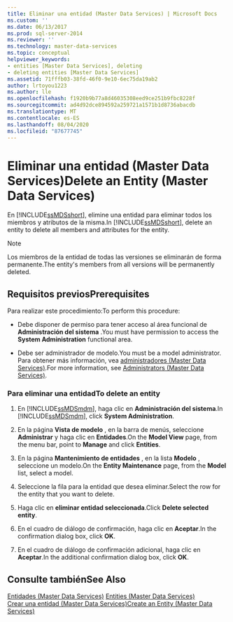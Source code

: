 ```yaml
---
title: Eliminar una entidad (Master Data Services) | Microsoft Docs
ms.custom: ''
ms.date: 06/13/2017
ms.prod: sql-server-2014
ms.reviewer: ''
ms.technology: master-data-services
ms.topic: conceptual
helpviewer_keywords:
- entities [Master Data Services], deleting
- deleting entities [Master Data Services]
ms.assetid: 71fffb03-38fd-46f0-9e10-6ec75da19ab2
author: lrtoyou1223
ms.author: lle
ms.openlocfilehash: f1920b9b77a8d46035308eed9ce251b9fbc8228f
ms.sourcegitcommit: ad4d92dce894592a259721a1571b1d8736abacdb
ms.translationtype: MT
ms.contentlocale: es-ES
ms.lasthandoff: 08/04/2020
ms.locfileid: "87677745"
---
```

# <a name="delete-an-entity-master-data-services"></a><span data-ttu-id="a285c-102">Eliminar una entidad (Master Data Services)</span><span class="sxs-lookup"><span data-stu-id="a285c-102">Delete an Entity (Master Data Services)</span></span>
  <span data-ttu-id="a285c-103">En [!INCLUDE[ssMDSshort](../includes/ssmdsshort-md.md)], elimine una entidad para eliminar todos los miembros y atributos de la misma.</span><span class="sxs-lookup"><span data-stu-id="a285c-103">In [!INCLUDE[ssMDSshort](../includes/ssmdsshort-md.md)], delete an entity to delete all members and attributes for the entity.</span></span>  
  
> [!NOTE]  
>  <span data-ttu-id="a285c-104">Los miembros de la entidad de todas las versiones se eliminarán de forma permanente.</span><span class="sxs-lookup"><span data-stu-id="a285c-104">The entity's members from all versions will be permanently deleted.</span></span>  
  
## <a name="prerequisites"></a><span data-ttu-id="a285c-105">Requisitos previos</span><span class="sxs-lookup"><span data-stu-id="a285c-105">Prerequisites</span></span>  
 <span data-ttu-id="a285c-106">Para realizar este procedimiento:</span><span class="sxs-lookup"><span data-stu-id="a285c-106">To perform this procedure:</span></span>  
  
-   <span data-ttu-id="a285c-107">Debe disponer de permiso para tener acceso al área funcional de **Administración del sistema** .</span><span class="sxs-lookup"><span data-stu-id="a285c-107">You must have permission to access the **System Administration** functional area.</span></span>  
  
-   <span data-ttu-id="a285c-108">Debe ser administrador de modelo.</span><span class="sxs-lookup"><span data-stu-id="a285c-108">You must be a model administrator.</span></span> <span data-ttu-id="a285c-109">Para obtener más información, vea [administradores &#40;Master Data Services&#41;](administrators-master-data-services.md).</span><span class="sxs-lookup"><span data-stu-id="a285c-109">For more information, see [Administrators &#40;Master Data Services&#41;](administrators-master-data-services.md).</span></span>  
  
### <a name="to-delete-an-entity"></a><span data-ttu-id="a285c-110">Para eliminar una entidad</span><span class="sxs-lookup"><span data-stu-id="a285c-110">To delete an entity</span></span>  
  
1.  <span data-ttu-id="a285c-111">En [!INCLUDE[ssMDSmdm](../includes/ssmdsmdm-md.md)], haga clic en **Administración del sistema**.</span><span class="sxs-lookup"><span data-stu-id="a285c-111">In [!INCLUDE[ssMDSmdm](../includes/ssmdsmdm-md.md)], click **System Administration**.</span></span>  
  
2.  <span data-ttu-id="a285c-112">En la página **Vista de modelo** , en la barra de menús, seleccione **Administrar** y haga clic en **Entidades**.</span><span class="sxs-lookup"><span data-stu-id="a285c-112">On the **Model View** page, from the menu bar, point to **Manage** and click **Entities**.</span></span>  
  
3.  <span data-ttu-id="a285c-113">En la página **Mantenimiento de entidades** , en la lista **Modelo** , seleccione un modelo.</span><span class="sxs-lookup"><span data-stu-id="a285c-113">On the **Entity Maintenance** page, from the **Model** list, select a model.</span></span>  
  
4.  <span data-ttu-id="a285c-114">Seleccione la fila para la entidad que desea eliminar.</span><span class="sxs-lookup"><span data-stu-id="a285c-114">Select the row for the entity that you want to delete.</span></span>  
  
5.  <span data-ttu-id="a285c-115">Haga clic en **eliminar entidad seleccionada**.</span><span class="sxs-lookup"><span data-stu-id="a285c-115">Click **Delete selected entity**.</span></span>  
  
6.  <span data-ttu-id="a285c-116">En el cuadro de diálogo de confirmación, haga clic en **Aceptar**.</span><span class="sxs-lookup"><span data-stu-id="a285c-116">In the confirmation dialog box, click **OK**.</span></span>  
  
7.  <span data-ttu-id="a285c-117">En el cuadro de diálogo de confirmación adicional, haga clic en **Aceptar**.</span><span class="sxs-lookup"><span data-stu-id="a285c-117">In the additional confirmation dialog box, click **OK**.</span></span>  
  
## <a name="see-also"></a><span data-ttu-id="a285c-118">Consulte también</span><span class="sxs-lookup"><span data-stu-id="a285c-118">See Also</span></span>  
 <span data-ttu-id="a285c-119">[Entidades &#40;Master Data Services&#41;](../../2014/master-data-services/entities-master-data-services.md) </span><span class="sxs-lookup"><span data-stu-id="a285c-119">[Entities &#40;Master Data Services&#41;](../../2014/master-data-services/entities-master-data-services.md) </span></span>  
 [<span data-ttu-id="a285c-120">Crear una entidad &#40;Master Data Services&#41;</span><span class="sxs-lookup"><span data-stu-id="a285c-120">Create an Entity &#40;Master Data Services&#41;</span></span>](../../2014/master-data-services/create-an-entity-master-data-services.md)  
  
  
